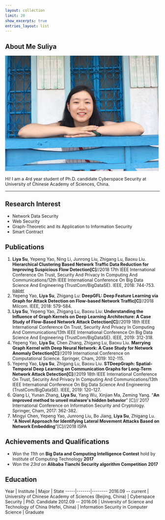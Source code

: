 ```yaml
---
layout: collection
limit: 20
show_excerpts: true
entries_layout: list
---
```


## About Me Suliya

<img class="profile-picture" src="/images/sly.jpg" width="500" hegiht="313" >

Hi! I am a 4rd year student of Ph.D. candidate Cyberspace Security at University of Chinese Academy of Sciences, China.

---

## Research Interest

* Network Data Security 
* Web Security
* Graph-Theoretic and its Application to Information Security
* Smart Contract

## Publications

1. **Liya Su**, Yepeng Yao, Ning Li, Junrong Liu, Zhigang Lu, Baoxu Liu. **Hierarchical Clustering Based Network Traffic Data Reduction for Improving Suspicious Flow Detection[C]**//2018 17th IEEE International Conference On Trust, Security And Privacy In Computing And Communications/12th IEEE International Conference On Big Data Science And Engineering (TrustCom/BigDataSE). IEEE, 2018: 744-753. [paper](https://ieeexplore.ieee.org/abstract/document/8455976/)
2. Yepeng Yao, **Liya Su**, Zhigang Lu: **DeepGFL: Deep Feature Learning via Graph for Attack Detection on Flow-based Network Traffic[C]**//2018 Milcom. IEEE, 2018: 579-584.
3. **Liya Su**, Yepeng Yao, Zhigang Lu, Baoxu Liu: **Understanding the Influence of Graph Kernels on Deep Learning Architecture: A Case Study of Flow-Based Network Attack Detection[C]**//2019 18th IEEE International Conference On Trust, Security And Privacy In Computing And Communications/13th IEEE International Conference On Big Data Science And Engineering (TrustCom/BigDataSE). IEEE, 2019: 312-318. 
4. Yepeng Yao, **Liya Su**, Chen Zhang, Zhigang Lu, Baoxu Liu. **Marrying Graph Kernel with Deep Neural Network: A Case Study for Network Anomaly Detection[C]**//2019 International Conference on Computational Science. Springer, Cham, 2019: 102-115. 
5. Yepeng Yao, **Liya Su**, Zhigang Lu, Baoxu Liu. **STDeepGraph: Spatial-Temporal Deep Learning on Communication Graphs for Long-Term Network Attack Detection[C]**//2019 18th IEEE International Conference On Trust, Security And Privacy In Computing And Communications/13th IEEE International Conference On Big Data Science And Engineering (TrustCom/BigDataSE). IEEE, 2019: 120-127.
6. Qiang Li, Yunan Zhang, **Liya Su**, Yang Wu, Xinjian Ma, Zeming Yang. “**An improved method to unveil malware's hidden behavior**” [C]// 2017 International Conference on Information Security and Cryptology. Springer, Cham, 2017: 362-382.
7. Mingyi Chen, Yepeng Yao, Junrong Liu, Bo Jiang, **Liya Su**, Zhigang Lu. “**A Novel Approach for Identifying Lateral Movement Attacks Based on Network Embedding**”[C]//2018 ISPA


## Achievements and Qualifications

* Won the *11th* on **Big Data and Computing Intelligence Contest** hold by Institute of Computing Technology **2017**
* Won the *23rd* on **Alibaba Tianchi Security algorithm Competition** **2017**


## Education

Year | Institute | Major | State
-----|-------|--------
2016.09 -- current | University of Chinese Academy of Sciences (Beijing, China)  | Cyberspace Security | PhD. Candidate
2012.09 -- 2016.06 | University of Science and Technology of China (Hefei, China) | Information Security in Computer Science | Graduate